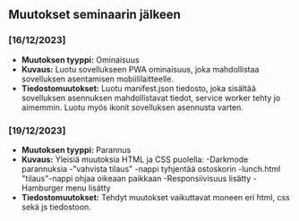 ## Muutokset seminaarin jälkeen

### [16/12/2023]

- **Muutoksen tyyppi:** Ominaisuus
- **Kuvaus:** Luotu sovellukseen PWA ominaisuus, joka mahdollistaa sovelluksen asentamisen mobiililaitteelle.
- **Tiedostomuutokset:** Luotu manifest.json tiedosto, joka sisältää sovelluksen asennuksen mahdollistavat tiedot, service worker tehty jo aimemmin. Luotu myös ikonit sovelluksen asennusta varten.

### [19/12/2023]

- **Muutoksen tyyppi:** Parannus
- **Kuvaus:** Yleisiä muutoksia HTML ja CSS puolella:
  -Darkmode parannuksia
  -"vahvista tilaus" -nappi tyhjentää ostoskorin
  -lunch.html "tilaus"-nappi ohjaa oikeaan paikkaan
  -Responsiivisuus lisätty
  -Hamburger menu lisätty
- **Tiedostomuutokset:** Tehdyt muutokset vaikuttavat moneen eri html, css sekä js tiedostoon.

